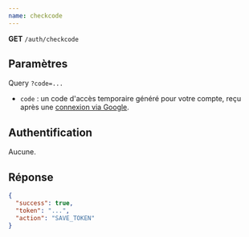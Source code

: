 ```yaml
---
name: checkcode
---
```

**GET** `/auth/checkcode`

## Paramètres

Query `?code=...`

- `code` : un code d'accès temporaire généré pour votre compte, reçu après une [connexion via Google](/global-server/endpoints/auth/google-login).

## Authentification

Aucune.

## Réponse

```json
{
  "success": true,
  "token": "...",
  "action": "SAVE_TOKEN"
}
```
